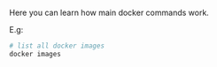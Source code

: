 <br>
Here you can learn how main docker commands work. 

E.g:
```sh
# list all docker images
docker images
```